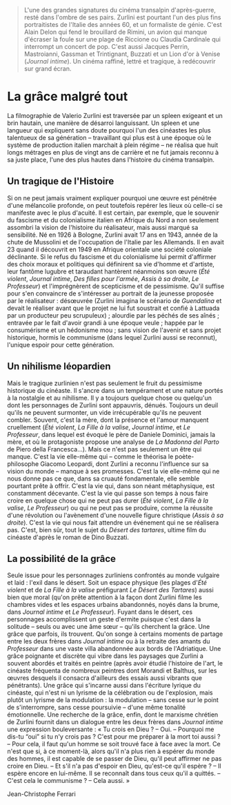 > L'une des grandes signatures du cinéma transalpin d'après-guerre, resté dans l'ombre de ses pairs. Zurlini est pourtant l'un des plus fins portraitistes de l'Italie des années 60, et un formaliste de génie. C'est Alain Delon qui fend le brouillard de Rimini, un avion qui manque d'écraser la foule sur une plage de Riccione ou Claudia Cardinale qui interrompt un concert de pop. C'est aussi Jacques Perrin, Mastroianni, Gassman et Trintignant, Buzzati et un Lion d'or à Venise (_Journal intime_). Un cinéma raffiné, lettré et tragique, à redécouvrir sur grand écran.

# La grâce malgré tout

La filmographie de Valerio Zurlini est traversée par un spleen exigeant et un brin hautain, une manière de désarroi languissant. Un spleen et une langueur qui expliquent sans doute pourquoi l'un des cinéastes les plus talentueux de sa génération – travaillant qui plus est à une époque où le système de production italien marchait à plein régime – ne réalisa que huit longs métrages en plus de vingt ans de carrière et ne fut jamais reconnu à sa juste place, l'une des plus hautes dans l'histoire du cinéma transalpin.

## Un tragique de l'Histoire

Si on ne peut jamais vraiment expliquer pourquoi une œuvre est pénétrée d'une mélancolie profonde, on peut toutefois repérer les lieux où celle-ci se manifeste avec le plus d'acuité. Il est certain, par exemple, que le souvenir du fascisme et du colonialisme italien en Afrique du Nord a non seulement assombri la vision de l'histoire du réalisateur, mais aussi marqué sa sensibilité. Né en 1926 à Bologne, Zurlini avait 17 ans en 1943, année de la chute de Mussolini et de l'occupation de l'Italie par les Allemands. Il en avait 23 quand il découvrit en 1949 en Afrique orientale une société coloniale déclinante. Si le refus du fascisme et du colonialisme lui permit d'affirmer des choix moraux et politiques qui définirent sa vie d'homme et d'artiste, leur fantôme lugubre et taraudant hantèrent néanmoins son œuvre (_Été violent_, _Journal intime_, _Des filles pour l'armée_, _Assis à sa droite_, _Le Professeur_) et l'imprégnèrent de scepticisme et de pessimisme. Qu'il suffise pour s'en convaincre de s'intéresser au portrait de la jeunesse proposée par le réalisateur : désœuvrée (Zurlini imagina le scénario de _Guendalina_ et devait le réaliser avant que le projet ne lui fut soustrait et confié à Lattuada par un producteur peu scrupuleux) ; alourdie par les péchés de ses aînés ; entravée par le fait d'avoir grandi à une époque veule ; happée par le consumérisme et un hédonisme mou ; sans vision de l'avenir et sans projet historique, hormis le communisme (dans lequel Zurlini aussi se reconnut), l'unique espoir pour cette génération.

## Un nihilisme léopardien

Mais le tragique zurlinien n'est pas seulement le fruit du pessimisme historique du cinéaste. Il s'ancre dans un tempérament et une nature portés à la nostalgie et au nihilisme. Il y a toujours quelque chose ou quelqu'un dont les personnages de Zurlini sont appauvris, dénués. Toujours un deuil qu'ils ne peuvent surmonter, un vide irrécupérable qu'ils ne peuvent combler. Souvent, c'est la mère, dont la présence et l'amour manquent cruellement (_Été violent_, _La Fille à la valise_, _Journal intime_, et _Le Professeur_, dans lequel est évoqué le père de Daniele Dominici, jamais la mère, et où le protagoniste propose une analyse de _La Madonna del Parto_ de Piero della Francesca...). Mais ce n'est pas seulement un être qui manque. C'est la vie elle-même qui – comme le théorisa le poète-philosophe Giacomo Leopardi, dont Zurlini a reconnu l'influence sur sa vision du monde – manque à ses promesses. C'est la vie elle-même qui ne nous donne pas ce que, dans sa cruauté fondamentale, elle semble pourtant prête à offrir. C'est la vie qui, dans son néant métaphysique, est constamment décevante. C'est la vie qui passe son temps à nous faire croire en quelque chose qui ne peut pas durer (_Été violent_, _La Fille à la valise_, _Le Professeur_) ou qui ne peut pas se produire, comme la réussite d'une révolution ou l'avènement d'une nouvelle figure christique (_Assis à sa droite_). C'est la vie qui nous fait attendre un événement qui ne se réalisera pas. C'est, bien sûr, tout le sujet du _Désert des tartares_, ultime film du cinéaste d'après le roman de Dino Buzzati.

## La possibilité de la grâce

Seule issue pour les personnages zurliniens confrontés au monde vulgaire et laid : l'exil dans le désert. Soit un espace physique (les plages d'_Été violent_ et de _La Fille à la valise_ préfigurant _Le Désert des Tartares_) aussi bien que moral (qu'on prête attention à la façon dont Zurlini filme les chambres vides et les espaces urbains abandonnés, noyés dans la brume, dans _Journal intime_ et _Le Professeur_). Fuyant dans le désert, ces personnages accomplissent un geste d'ermite puisque c'est dans la solitude – seuls ou avec une âme sœur – qu'ils cherchent la grâce. Une grâce que parfois, ils trouvent. Qu'on songe à certains moments de partage entre les deux frères dans _Journal intime_ ou à la retraite des amants du _Professeur_ dans une vaste villa abandonnée aux bords de l'Adriatique. Une grâce poignante et discrète qui vibre dans les paysages que Zurlini a souvent abordés et traités en peintre (après avoir étudié l'histoire de l'art, le cinéaste fréquenta de nombreux peintres dont Morandi et Balthus, sur les œuvres desquels il consacra d'ailleurs des essais aussi vibrants que pénétrants). Une grâce qui s'incarne aussi dans l'écriture lyrique du cinéaste, qui n'est ni un lyrisme de la célébration ou de l'explosion, mais plutôt un lyrisme de la modulation : la modulation – sans cesse sur le point de s'interrompre, sans cesse poursuivie – d'une même tonalité émotionnelle. Une recherche de la grâce, enfin, dont le marxisme chrétien de Zurlini fournit dans un dialogue entre les deux frères dans _Journal intime_ une expression bouleversante : « Tu crois en Dieu ? – Oui. – Pourquoi me dis-tu “oui” si tu n'y crois pas ? C'est pour me préparer à la mort toi aussi ? – Pour cela, il faut qu'un homme se soit trouvé face à face avec la mort. Ce n'est que si, à ce moment-là, alors qu'il n'a plus rien à espérer du monde des hommes, il est capable de se passer de Dieu, qu'il peut affirmer ne pas croire en Dieu. – Et s'il n'a pas d'espoir en Dieu, qu'est-ce qu'il espère ? – Il espère encore en lui-même. Il se reconnaît dans tous ceux qu'il a quittés. – C'est cela le communisme ? – Cela aussi. »

<div class="author">Jean-Christophe Ferrari</div>
